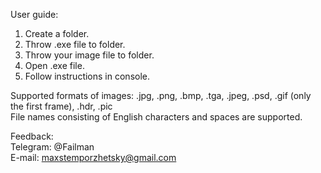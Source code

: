User guide:
 1. Create a folder.
 2. Throw .exe file to folder.
 3. Throw your image file to folder.
 4. Open .exe file.
 5. Follow instructions in console.

 Supported formats of images: .jpg, .png, .bmp, .tga, .jpeg, .psd, .gif (only the first frame), .hdr, .pic   
 File names consisting of English characters and spaces are supported.

 Feedback:      
 Telegram: @Failman        
 E-mail: maxstemporzhetsky@gmail.com 
